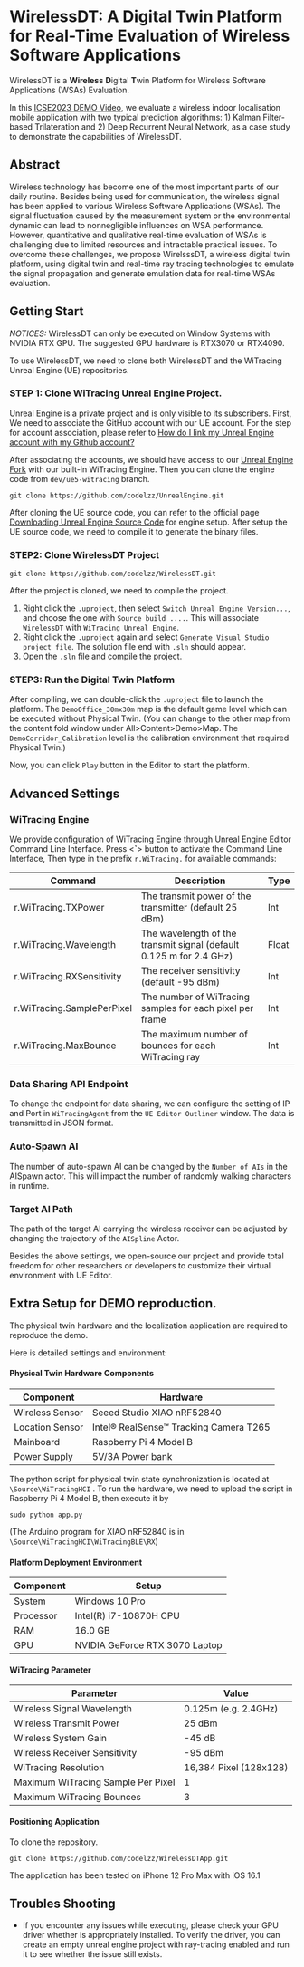 # WirelessDT: A Digital Twin Platform for Real-Time Evaluation of Wireless Software Applications

WirelessDT is a **Wireless** **D**igital **T**win Platform for Wireless Software Applications (WSAs) Evaluation.

In this [ICSE2023 DEMO Video](https://youtu.be/9Kl-3jgMBUA), we evaluate a wireless indoor localisation mobile application with two typical prediction algorithms: 1) Kalman Filter-based Trilateration and 2) Deep Recurrent Neural Network, as a case study to demonstrate the capabilities of WirelessDT. 

## Abstract

Wireless technology has become one of the most important parts of our daily routine. Besides being used for communication, the wireless signal has been applied to various Wireless Software Applications (WSAs). The signal fluctuation caused by the measurement system or the environmental dynamic can lead to nonnegligible influences on WSA performance. However, quantitative and qualitative real-time evaluation of WSAs is challenging due to limited resources and intractable practical issues. To overcome these challenges, we propose WirelsssDT, a wireless digital twin platform, using digital twin and real-time ray tracing technologies to emulate the signal propagation and generate emulation data for real-time WSAs evaluation.

## Getting Start

*NOTICES:* WirelessDT can only be executed on Window Systems with NVIDIA RTX GPU. The suggested GPU hardware is RTX3070 or RTX4090.

To use WirelessDT, we need to clone both WirelessDT and the WiTracing Unreal Engine (UE) repositories.

### STEP 1: Clone WiTracing Unreal Engine Project.

Unreal Engine is a private project and is only visible to its subscribers. First, We need to associate the GitHub account with our UE account. For the step for account association, please refer to [How do I link my Unreal Engine account with my Github account?](https://www.epicgames.com/help/en-US/epic-accounts-c5719348850459/connect-accounts-c5719351300507/how-do-i-link-my-unreal-engine-account-with-my-github-account-a5720369784347)

After associating the accounts, we should have access to our [Unreal Engine Fork](https://github.com/codelzz/UnrealEngine/tree/dev/ue5-witracing) with our built-in WiTracing Engine. Then you can clone the engine code from `dev/ue5-witracing` branch.

```shell
git clone https://github.com/codelzz/UnrealEngine.git
```

After cloning the UE source code, you can refer to the official page [Downloading Unreal Engine Source Code](https://docs.unrealengine.com/5.1/en-US/downloading-unreal-engine-source-code/) for engine setup. After setup the UE source code, we need to compile it to generate the binary files.

### STEP2: Clone WirelessDT Project

```shell
git clone https://github.com/codelzz/WirelessDT.git
```

After the project is cloned, we need to compile the project. 

1. Right click the `.uproject`, then select  `Switch Unreal Engine Version...`, and choose the one with `Source build ....`. This will associate `WirelessDT` with `WiTracing Unreal Engine`. 
2. Right click the `.uproject`  again and select `Generate Visual Studio project file`. The solution file end with `.sln` should appear.
3. Open the `.sln` file and compile the project.

### STEP3: Run the Digital Twin Platform

After compiling, we can double-click the  `.uproject`  file to launch the platform. The `DemoOffice_30mx30m` map is the default game level which can be executed without Physical Twin. (You can change to the other map from the content fold window under All>Content>Demo>Map. The `DemoCorridor_Calibration` level is the calibration environment that required Physical Twin.)

Now, you can click `Play` button in the Editor to start the platform.

## Advanced Settings

### WiTracing Engine

We provide configuration of WiTracing Engine through Unreal Engine Editor Command Line Interface. Press <**\`**> button to activate the Command Line Interface, Then type in the prefix `r.WiTracing.` for available commands:

| Command                    | Description                                                  | Type  |
| -------------------------- | ------------------------------------------------------------ | ----- |
| r.WiTracing.TXPower        | The transmit power of the transmitter (default 25 dBm)       | Int   |
| r.WiTracing.Wavelength     | The wavelength of the transmit signal (default 0.125 m for 2.4 GHz) | Float |
| r.WiTracing.RXSensitivity  | The receiver sensitivity (default -95 dBm)                   | Int   |
| r.WiTracing.SamplePerPixel | The number of WiTracing samples for each pixel per frame     | Int   |
| r.WiTracing.MaxBounce      | The maximum number of bounces for each WiTracing ray         | Int   |

### Data Sharing API Endpoint

To change the endpoint for data sharing, we can configure the setting of IP and Port in `WiTracingAgent` from the `UE Editor Outliner` window. The data is transmitted in JSON format.

### Auto-Spawn AI

The number of auto-spawn AI can be changed by the `Number of AIs` in the AISpawn actor. This will impact the number of randomly walking characters in runtime.

### Target AI Path

The path of the target AI carrying the wireless receiver can be adjusted by changing the trajectory of the `AISpline` Actor.

Besides the above settings, we open-source our project and provide total freedom for other researchers or developers to customize their virtual environment with UE Editor.

## Extra Setup for DEMO reproduction.

The physical twin hardware and the localization application are required to reproduce the demo.

Here is detailed settings and environment:

#### Physical Twin Hardware Components

| Component       | Hardware                               |
| --------------- | -------------------------------------- |
| Wireless Sensor | Seeed Studio XIAO nRF52840             |
| Location Sensor | Intel® RealSense™ Tracking Camera T265 |
| Mainboard       | Raspberry Pi 4 Model B                 |
| Power Supply    | 5V/3A Power bank                       |

The python script for physical twin state synchronization is located at `\Source\WiTracingHCI` . To run the hardware, we need to upload the script in Raspberry Pi 4 Model B, then execute it by 

```shell
sudo python app.py
```

(The Arduino program for XIAO nRF52840 is in `\Source\WiTracingHCI\WiTracingBLE\RX`)

#### Platform Deployment Environment

| Component | Setup                          |
| --------- | ------------------------------ |
| System    | Windows 10 Pro                 |
| Processor | Intel(R) i7-10870H CPU         |
| RAM       | 16.0 GB                        |
| GPU       | NVIDIA GeForce RTX 3070 Laptop |

#### WiTracing Parameter

| Parameter                          | Value                  |
| ---------------------------------- | ---------------------- |
| Wireless Signal Wavelength         | 0.125m (e.g. 2.4GHz)   |
| Wireless Transmit Power            | 25 dBm                 |
| Wireless System Gain               | -45 dB                 |
| Wireless Receiver Sensitivity      | -95 dBm                |
| WiTracing Resolution               | 16,384 Pixel (128x128) |
| Maximum WiTracing Sample Per Pixel | 1                      |
| Maximum WiTracing Bounces          | 3                      |

#### Positioning Application

To clone the repository.

```shell
git clone https://github.com/codelzz/WirelessDTApp.git
```

The application has been tested on iPhone 12 Pro Max with iOS 16.1



## Troubles Shooting

* If you encounter any issues while executing, please check your GPU driver whether is appropriately installed. To verify the driver, you can create an empty unreal engine project with ray-tracing enabled and run it to see whether the issue still exists.